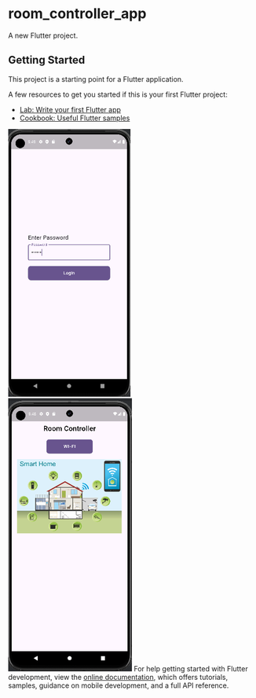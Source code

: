 # room_controller_app

A new Flutter project.

## Getting Started

This project is a starting point for a Flutter application.

A few resources to get you started if this is your first Flutter project:

- [Lab: Write your first Flutter app](https://docs.flutter.dev/get-started/codelab)
- [Cookbook: Useful Flutter samples](https://docs.flutter.dev/cookbook)

![image alt](https://github.com/hamzaabbasii/room_controller_app/blob/820e8b9b154ffac40a22167b415fc29fb9edc577/1.PNG)           ![image alt](https://github.com/hamzaabbasii/room_controller_app/blob/73ed089bee50d56c41444bc6a06a94876edcbcb4/2.PNG)
For help getting started with Flutter development, view the
[online documentation](https://docs.flutter.dev/), which offers tutorials,
samples, guidance on mobile development, and a full API reference.
